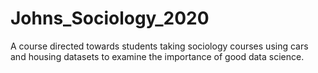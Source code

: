 # Johns_Sociology_2020
A course directed towards students taking sociology courses using cars and housing datasets to examine the importance of good data science.
